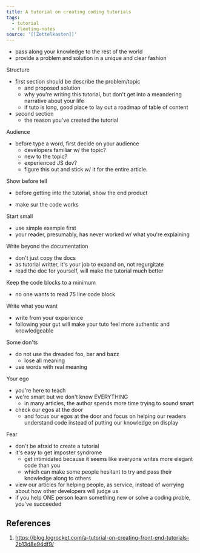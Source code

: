 ```yaml
---
title: A tutorial on creating coding tutorials
tags:
  - tutorial
  - fleeting-notes
source: '[[Zettelkasten]]'
---
```


<!--
Created: 2022-06-10 09:56
Status: #status/fleetnotes
Type: #type/article
Tags: #tags/tutorial -->

- pass along your knowledge to the rest of the world
- provide a problem and solution in a unique and clear fashion

Structure

- first section should be describe the problem/topic
  - and proposed solution
  - why you're writing this tutorial, but don't get into a meandering narrative about your life
  - if tuto is long, good place to lay out a roadmap of table of content
- second section
  - the reason you've created the tutorial

Audience

- before type a word, first decide on your audience
  - developers familiar w/ the topic?
  - new to the topic?
  - experienced JS dev?
  - figure this out and stick w/ it for the entire article.

Show before tell

- before getting into the tutorial, show the end product

- make sur the code works

Start small

- use simple exemple first
- your reader, presumably, has never worked w/ what you're explaining

Write beyond the documentation

- don't just copy the docs
- as tutorial writter, it's your job to expand on, not regurgitate
- read the doc for yourself, will make the tutorial much better

Keep the code blocks to a minimum

- no one wants to read 75 line code block

Write what you want

- write from your experience
- following your gut will make your tuto feel more authentic and knowledgeable

Some don'ts

- do not use the dreaded foo, bar and bazz
  - lose all meaning
- use words with real meaning

Your ego

- you're here to teach
- we're smart but we don't know EVERYTHING
  - in many articles, the author spends more time trying to sound smart
- check our egos at the door
  - and focus our egos at the door and focus on helping our readers understand code instead of putting our knowledge on display

Fear

- don't be afraid to create a tutorial
- it's easy to get imposter syndrome
  - get intimidated because it seems like everyone writes more elegant code than you
  - which can make some people hesitant to try and pass their knowledge along to others
- view our articles for helping people, as service, instead of worrying about how other developers will judge us
- if you help ONE person learn something new or solve a coding proble, you've succeeded

## References

1. https://blog.logrocket.com/a-tutorial-on-creating-front-end-tutorials-2b13d8e94df9/
